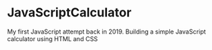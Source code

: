 # JavaScriptCalculator
My first JavaScript attempt back in 2019. Building a simple JavaScript calculator using HTML and CSS
